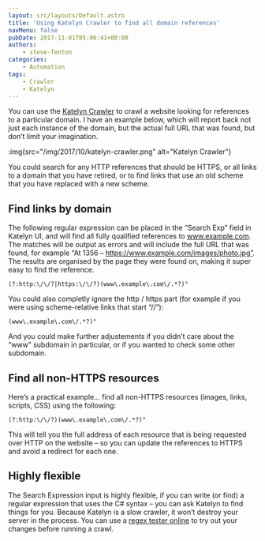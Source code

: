 ```yaml
---
layout: src/layouts/Default.astro
title: 'Using Katelyn Crawler to find all domain references'
navMenu: false
pubDate: 2017-11-01T05:00:41+00:00
authors:
    - steve-fenton
categories:
    - Automation
tags:
    - Crawler
    - Katelyn
---
```


You can use the [Katelyn Crawler](https://github.com/Steve-Fenton/Katelyn/wiki/Katelyn-UI) to crawl a website looking for references to a particular domain. I have an example below, which will report back not just each instance of the domain, but the actual full URL that was found, but don’t limit your imagination.

:img{src="/img/2017/10/katelyn-crawler.png" alt="Katelyn Crawler"}

You could search for any HTTP references that should be HTTPS, or all links to a domain that you have retired, or to find links that use an old scheme that you have replaced with a new scheme.

## Find links by domain

The following regular expression can be placed in the “Search Exp” field in Katelyn UI, and will find all fully qualified references to www.example.com. The matches will be output as errors and will include the full URL that was found, for example “At 1356 – https://www.example.com/images/photo.jpg”. The results are organised by the page they were found on, making it super easy to find the reference.

```regex
(?:http:\/\/?|https:\/\/?)(www\.example\.com\/.*?)"
```

You could also completly ignore the http / https part (for example if you were using scheme-relative links that start “//”):

```regex
(www\.example\.com\/.*?)"
```

And you could make further adjustements if you didn’t care about the “www” subdomain in particular, or if you wanted to check some other subdomain.

## Find all non-HTTPS resources

Here’s a practical example… find all non-HTTPS resources (images, links, scripts, CSS) using the following:

```regex
(?:http:\/\/?)(www\.example\.com\/.*?)"
```

This will tell you the full address of each resource that is being requested over HTTP on the website – so you can update the references to HTTPS and avoid a redirect for each one.

## Highly flexible

The Search Expression input is highly flexible, if you can write (or find) a regular expression that uses the C# syntax – you can ask Katelyn to find things for you. Because Katelyn is a slow crawler, it won’t destroy your server in the process. You can use a [regex tester online](https://regex101.com/r/LLNkgL/1) to try out your changes before running a crawl.
